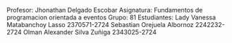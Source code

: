 Profesor: Jhonathan Delgado Escobar
Asignatura: Fundamentos de programacion orientada a eventos
Grupo: 81
Estudiantes: Lady Vanessa Matabanchoy Lasso 2370571-2724
             Sebastian Orejuela Albornoz 2242232-2724
             Olman Alexander Silva Zuñiga 2343025-2724
             
